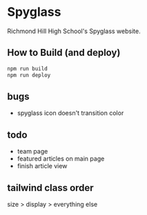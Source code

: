 # Spyglass
Richmond Hill High School's Spyglass website.

## How to Build (and deploy)

```bash
npm run build
npm run deploy
```

## bugs
- spyglass icon doesn't transition color

## todo
- team page
- featured articles on main page
- finish article view

## tailwind class order

size > display > everything else